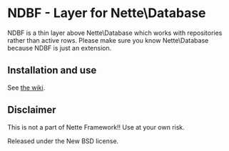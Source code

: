 NDBF - Layer for Nette\Database
===============================

NDBF is a thin layer above Nette\Database which works with repositories rather than active rows.
Please make sure you know Nette\Database because NDBF is just an extension.

Installation and use
--------------------

See [the wiki](/OndrejSlamecka/ndbf/wiki).


Disclaimer
----------
This is not a part of Nette Framework!! Use at your own risk.

Released under the New BSD license.
